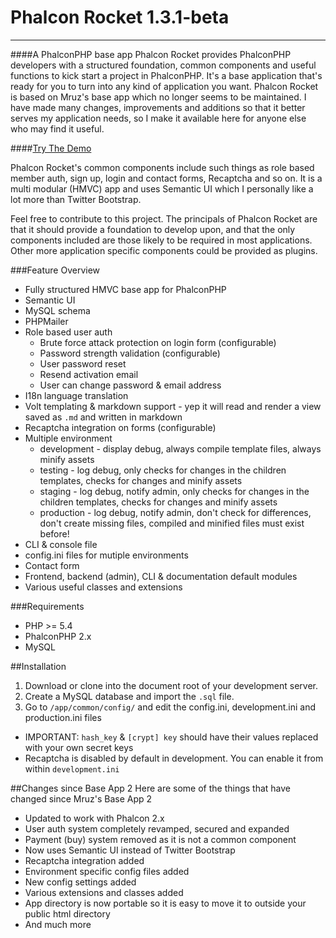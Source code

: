 # Phalcon Rocket 1.3.1-beta
***
####A PhalconPHP base app
Phalcon Rocket provides PhalconPHP developers with a structured foundation, common components and 
useful functions to kick start a project in PhalconPHP. It's a base application that's ready for you to turn into 
any kind of application you want. Phalcon Rocket is based on Mruz's base app which no longer seems 
to be maintained. I have made many changes, improvements and additions so that it better serves my 
application needs, so I make it available here for anyone else who may find it useful.

####[Try The Demo](http://phalcon-rocket.phuct.org/)

Phalcon Rocket's common components include such things as role based member auth, sign up, login and contact forms, 
 Recaptcha and so on. It is a multi modular (HMVC) app and uses Semantic UI which I personally like a lot 
more than Twitter Bootstrap.

Feel free to contribute to this project. The principals of Phalcon Rocket are that it should provide a foundation to 
develop upon, and that the only components included are those likely to be required in most applications. Other more 
application specific components could be provided as plugins.


###Feature Overview
* Fully structured HMVC base app for PhalconPHP
* Semantic UI
* MySQL schema
* PHPMailer
* Role based user auth
    * Brute force attack protection on login form (configurable)
    * Password strength validation (configurable)
    * User password reset
    * Resend activation email
    * User can change password & email address
* I18n language translation
* Volt templating & markdown support - yep it will read and render a view saved as `.md` and written in markdown
* Recaptcha integration on forms (configurable)
* Multiple environment
    * development - display debug, always compile template files, always minify assets
    * testing - log debug, only checks for changes in the children templates, checks for changes and minify assets
    * staging - log debug, notify admin, only checks for changes in the children templates, checks for changes and minify assets
    * production - log debug, notify admin, don't check for differences, don't create missing files, compiled and minified files must exist before!
* CLI & console file
* config.ini files for mutiple environments
* Contact form
* Frontend, backend (admin), CLI & documentation default modules
* Various useful classes and extensions

###Requirements
* PHP >= 5.4
* PhalconPHP 2.x
* MySQL

##Installation
1. Download or clone into the document root of your development server.
2. Create a MySQL database and import the `.sql` file.
3. Go to `/app/common/config/` and edit the config.ini, development.ini and production.ini files
* IMPORTANT: `hash_key` & `[crypt] key` should have their values replaced with your own secret keys
* Recaptcha is disabled by default in development. You can enable it from within `development.ini`
 
##Changes since Base App 2
Here are some of the things that have changed since Mruz's Base App 2

* Updated to work with Phalcon 2.x
* User auth system completely revamped, secured and expanded
* Payment (buy) system removed as it is not a common component
* Now uses Semantic UI instead of Twitter Bootstrap
* Recaptcha integration added
* Environment specific config files added
* New config settings added
* Various extensions and classes added
* App directory is now portable so it is easy to move it to outside your public html directory
* And much more